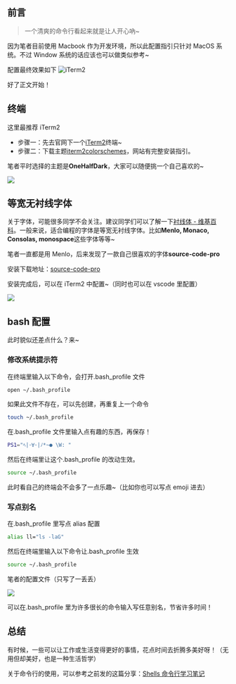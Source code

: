 ## 前言

> 一个清爽的命令行看起来就是让人开心吶~

因为笔者目前使用 Macbook 作为开发环境，所以此配置指引只针对 MacOS 系统。不过 Window 系统的话应该也可以做类似参考~

配置最终效果如下
![iTerm2](https://user-gold-cdn.xitu.io/2019/5/19/16acf14b834c9edb?w=2568&h=1078&f=png&s=881862)

好了正文开始！

## 终端

这里最推荐 iTerm2

- 步骤一：先去官网下一个[iTerm2](https://www.iterm2.com/)终端~
- 步骤二：下载主题[iterm2colorschemes](https://iterm2colorschemes.com/)，网站有完整安装指引。

笔者平时选择的主题是**OneHalfDark**，大家可以随便挑一个自己喜欢的~

![](https://user-gold-cdn.xitu.io/2019/5/19/16acf1fddbd217c2?w=1918&h=886&f=png&s=1011821)

## 等宽无衬线字体

关于字体，可能很多同学不会关注。建议同学们可以了解一下[衬线体 - 维基百科](https://zh.wikipedia.org/wiki/%E8%A1%AC%E7%BA%BF%E4%BD%93)。一般来说，适合编程的字体是等宽无衬线字体。比如**Menlo, Monaco, Consolas, monospace**这些字体等等~

笔者一直都是用 Menlo，后来发现了一款自己很喜欢的字体**source-code-pro**

安装下载地址：[source-code-pro](https://github.com/adobe-fonts/source-code-pro)

安装完成后，可以在 iTerm2 中配置~（同时也可以在 vscode 里配置）

![](https://user-gold-cdn.xitu.io/2019/5/19/16acf2e9ac687f75?w=2582&h=960&f=png&s=790574)

## bash 配置

此时貌似还差点什么？来~

### 修改系统提示符

在终端里输入以下命令，会打开.bash_profile 文件

```bash
open ~/.bash_profile
```

如果此文件不存在，可以先创建，再重复上一个命令

```bash
touch ~/.bash_profile
```

在.bash_profile 文件里输入点有趣的东西，再保存！

```bash
PS1="ﾍ|･∀･|ﾉ*~● \W: "
```

然后在终端里让这个.bash_profile 的改动生效。

```bash
source ~/.bash_profile
```

此时看自己的终端会不会多了一点乐趣~（比如你也可以写点 emoji 进去）

### 写点别名

在.bash_profile 里写点 alias 配置

```bash
alias ll="ls -laG"
```

然后在终端里输入以下命令让.bash_profile 生效

```bash
source ~/.bash_profile
```

笔者的配置文件（只写了一丢丢）

![](https://user-gold-cdn.xitu.io/2019/5/19/16acf42f138db07b?w=760&h=250&f=png&s=68111)

可以在.bash_profile 里为许多很长的命令输入写任意别名，节省许多时间！

## 总结

有时候，一些可以让工作或生活变得更好的事情，花点时间去折腾多美好呀！（无用但却美好，也是一种生活哲学）

关于命令行的使用，可以参考之前发的这篇分享：[Shells 命令行学习笔记](https://juejin.im/post/5ccc5004e51d456e39631950)
